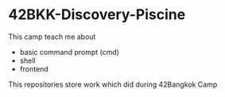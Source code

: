 # 42BKK-Discovery-Piscine
This camp teach me about
- basic command prompt (cmd)
- shell
- frontend

This repositories store work which did during 42Bangkok Camp
